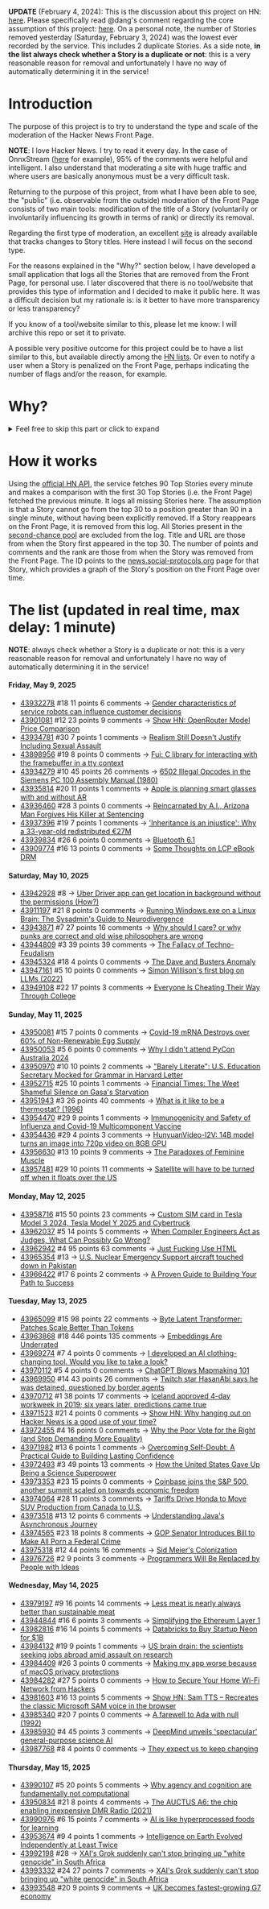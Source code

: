 **UPDATE** (February 4, 2024): This is the discussion about this project on HN: [here](https://news.ycombinator.com/item?id=39230513). Please specifically read @dang's comment regarding the core assumption of this project: [here](https://news.ycombinator.com/item?id=39231537). On a personal note, the number of Stories removed yesterday (Saturday, February 3, 2024) was the lowest ever recorded by the service. This includes 2 duplicate Stories. As a side note, **in the list always check whether a Story is a duplicate or not**: this is a very reasonable reason for removal and unfortunately I have no way of automatically determining it in the service!

# Introduction

The purpose of this project is to try to understand the type and scale of the moderation of the Hacker News Front Page.

**NOTE**: I love Hacker News. I try to read it every day. In the case of OnnxStream ([here](https://news.ycombinator.com/item?id=37752632) for example), 95% of the comments were helpful and intelligent. I also understand that moderating a site with huge traffic and where users are basically anonymous must be a very difficult task.

Returning to the purpose of this project, from what I have been able to see, the "public" (i.e. observable from the outside) moderation of the Front Page consists of two main tools: modification of the title of a Story (voluntarily or involuntarily influencing its growth in terms of rank) or directly its removal.

Regarding the first type of moderation, an excellent [site](https://hackernewstitles.netlify.app/) is already available that tracks changes to Story titles. Here instead I will focus on the second type.

For the reasons explained in the "Why?" section below, I have developed a small application that logs all the Stories that are removed from the Front Page, for personal use. I later discovered that there is no tool/website that provides this type of information and I decided to make it public here. It was a difficult decision but my rationale is: is it better to have more transparency or less transparency?

If you know of a tool/website similar to this, please let me know: I will archive this repo or set it to private.

A possible very positive outcome for this project could be to have a list similar to this, but available directly among the [HN lists](https://news.ycombinator.com/lists). Or even to notify a user when a Story is penalized on the Front Page, perhaps indicating the number of flags and/or the reason, for example.

# Why?

<details>
<summary>Feel free to skip this part or click to expand</summary>

A friend of mine posted two Stories on Hacker News related to OnnxStream (31 days apart), the first related to SDXL Turbo support and the second related to TinyLlama and Mistral 7B support.

In the case of the [first](https://news.ycombinator.com/item?id=38646969), the Story was among the first on the Front Page, until its title was changed from "Stable Diffusion Turbo on a Raspberry Pi Zero 2 generates an image in 29 minutes" to "OnnxStream: Stable Diffusion XL 1.0 Base on a Raspberry Pi Zero 2". This effectively "killed" the Story. One user pointed out that the new title didn't reflect the spirit of the Story (thanks @practice9).

In the case of the [second](https://news.ycombinator.com/item?id=38991145), the Story was in third place on the Front Page, less than an hour after the submission. In this case it was simply removed from the Front Page.

Having discovered this, perplexed, I sent an email to the moderator. @dang, who was very kind and quick in his response, explained to me that the Story had been flagged by users even without being explicitly [flagged], and that he could therefore only hypothesize the causes of the flag. His hypothesis was that (some?) users might be fed up with news related to LLMs.

While I have no reason to doubt Daniel's good faith, it's hard to believe that HN users would be tired of LLM-related news.

So I decided to develop a small console application to determine the frequency of this phenomenon (actually I was also motivated by the prospect of writing some C# code, after more than 2 years of complete abstinence). I subsequently discovered that there were no tools/websites that monitored this specific phenomenon and I therefore decided to make it public here.

</details>

# How it works

Using the [official HN API](https://github.com/HackerNews/API), the service fetches 90 Top Stories every minute and makes a comparison with the first 30 Top Stories (i.e. the Front Page) fetched the previous minute. It logs all missing Stories here. The assumption is that a Story cannot go from the top 30 to a position greater than 90 in a single minute, without having been explicitly removed. If a Story reappears on the Front Page, it is removed from this log. All Stories present in the [second-chance pool](https://news.ycombinator.com/pool) are excluded from the log. Title and URL are those from when the Story first appeared in the top 30. The number of points and comments and the rank are those from when the Story was removed from the Front Page. The ID points to the [news.social-protocols.org](https://news.social-protocols.org) page for that Story, which provides a graph of the Story's position on the Front Page over time.

# The list (updated in real time, max delay: 1 minute)

**NOTE**: always check whether a Story is a duplicate or not: this is a very reasonable reason for removal and unfortunately I have no way of automatically determining it in the service!

#### **Friday, May 9, 2025**
<!-- HN:43932278:start -->
* [43932278](https://news.social-protocols.org/stats?id=43932278) #18 11 points 6 comments -> [Gender characteristics of service robots can influence customer decisions](https://www.psu.edu/news/health-and-human-development/story/gender-characteristics-service-robots-can-influence-customer)<!-- HN:43932278:end --><!-- HN:43901081:start -->
* [43901081](https://news.social-protocols.org/stats?id=43901081) #12 23 points 9 comments -> [Show HN: OpenRouter Model Price Comparison](https://compare-openrouter-models.pages.dev/)<!-- HN:43901081:end --><!-- HN:43934781:start -->
* [43934781](https://news.social-protocols.org/stats?id=43934781) #30 7 points 1 comments -> [Realism Still Doesn't Justify Including Sexual Assault](https://mythcreants.com/blog/realism-still-doesnt-justify-including-sexual-assault/)<!-- HN:43934781:end --><!-- HN:43898956:start -->
* [43898956](https://news.social-protocols.org/stats?id=43898956) #19 8 points 0 comments -> [Fui: C library for interacting with the framebuffer in a tty context](https://github.com/martinfama/fui)<!-- HN:43898956:end --><!-- HN:43934279:start -->
* [43934279](https://news.social-protocols.org/stats?id=43934279) #10 45 points 26 comments -> [6502 Illegal Opcodes in the Siemens PC 100 Assembly Manual (1980)](https://www.pagetable.com/?p=1798)<!-- HN:43934279:end --><!-- HN:43935814:start -->
* [43935814](https://news.social-protocols.org/stats?id=43935814) #20 11 points 1 comments -> [Apple is planning smart glasses with and without AR](https://www.theverge.com/news/663600/apple-smart-glasses-chips-ar-chip)<!-- HN:43935814:end --><!-- HN:43936460:start -->
* [43936460](https://news.social-protocols.org/stats?id=43936460) #28 3 points 0 comments -> [Reincarnated by A.I., Arizona Man Forgives His Killer at Sentencing](https://www.nytimes.com/2025/05/08/us/ai-victim-impact-statement-manslaughter.html)<!-- HN:43936460:end --><!-- HN:43937396:start -->
* [43937396](https://news.social-protocols.org/stats?id=43937396) #19 7 points 1 comments -> ['Inheritance is an injustice': Why a 33-year-old redistributed €27M](https://www.lemonde.fr/en/economy/article/2025/05/08/inheritance-is-an-injustice-why-a-33-year-old-redistributed-27-million_6741060_19.html)<!-- HN:43937396:end --><!-- HN:43939834:start -->
* [43939834](https://news.social-protocols.org/stats?id=43939834) #26 6 points 0 comments -> [Bluetooth 6.1](https://www.bluetooth.com/blog/delivering-on-the-bi-annual-release-schedule-bluetooth-core-6-1-is-here/)<!-- HN:43939834:end --><!-- HN:43909774:start -->
* [43909774](https://news.social-protocols.org/stats?id=43909774) #16 13 points 0 comments -> [Some Thoughts on LCP eBook DRM](https://shkspr.mobi/blog/2025/03/some-thoughts-on-lcp-ebook-drm/)<!-- HN:43909774:end -->
#### **Saturday, May 10, 2025**
<!-- HN:43942928:start -->
* [43942928](https://news.social-protocols.org/stats?id=43942928) #8 -> [Uber Driver app can get location in background without the permissions (How?)](https://developer.apple.com/forums/thread/783227)<!-- HN:43942928:end --><!-- HN:43911197:start -->
* [43911197](https://news.social-protocols.org/stats?id=43911197) #21 8 points 0 comments -> [Running Windows.exe on a Linux Brain: The Sysadmin's Guide to Neurodivergence](https://leantime.io/running-windows-exe-on-a-linux-brain-the-sysadmins-guide-to-neurodivergence/)<!-- HN:43911197:end --><!-- HN:43943871:start -->
* [43943871](https://news.social-protocols.org/stats?id=43943871) #7 27 points 16 comments -> [Why should I care? or why punks are correct and old wise philosophers are wrong](https://abuseofnotation.github.io/moral-law/)<!-- HN:43943871:end --><!-- HN:43944809:start -->
* [43944809](https://news.social-protocols.org/stats?id=43944809) #3 39 points 39 comments -> [The Fallacy of Techno-Feudalism](https://petrapalusova.com/articles/tech-platforms-digital-economy-techno-feudalism)<!-- HN:43944809:end --><!-- HN:43945324:start -->
* [43945324](https://news.social-protocols.org/stats?id=43945324) #18 4 points 0 comments -> [The Dave and Busters Anomaly](https://www.searchengine.show/the-dave-and-busters-anomaly/)<!-- HN:43945324:end --><!-- HN:43947161:start -->
* [43947161](https://news.social-protocols.org/stats?id=43947161) #5 10 points 0 comments -> [Simon Willison's first blog on LLMs (2022)](https://simonwillison.net/2022/May/31/a-datasette-tutorial-written-by-gpt-3/)<!-- HN:43947161:end --><!-- HN:43949108:start -->
* [43949108](https://news.social-protocols.org/stats?id=43949108) #22 17 points 3 comments -> [Everyone Is Cheating Their Way Through College](https://www.msn.com/en-us/news/technology/everyone-is-cheating-their-way-through-college/ar-AA1EjCRk)<!-- HN:43949108:end -->
#### **Sunday, May 11, 2025**
<!-- HN:43950081:start -->
* [43950081](https://news.social-protocols.org/stats?id=43950081) #15 7 points 0 comments -> [Covid-19 mRNA Destroys over 60% of Non-Renewable Egg Supply](https://www.thefocalpoints.com/p/breaking-covid-19-mrna-shots-destroy)<!-- HN:43950081:end --><!-- HN:43950053:start -->
* [43950053](https://news.social-protocols.org/stats?id=43950053) #5 6 points 0 comments -> [Why I didn't attend PyCon Australia 2024](https://www.lesinskis.com/pyconau-2024.html)<!-- HN:43950053:end --><!-- HN:43950970:start -->
* [43950970](https://news.social-protocols.org/stats?id=43950970) #10 10 points 2 comments -> ["Barely Literate": U.S. Education Secretary Mocked for Grammar in Harvard Letter](https://verdaily.com/trump-education-secretary-mocked-for-grammar-errors-in-harvard-letter/)<!-- HN:43950970:end --><!-- HN:43952715:start -->
* [43952715](https://news.social-protocols.org/stats?id=43952715) #25 10 points 1 comments -> [Financial Times: The Weet Shameful Silence on Gasa's Starvation](https://www.ft.com/content/f5fd6f8d-06a7-4d1f-b842-752e3aca9272)<!-- HN:43952715:end --><!-- HN:43951943:start -->
* [43951943](https://news.social-protocols.org/stats?id=43951943) #3 26 points 40 comments -> [What is it like to be a thermostat? (1996)](https://www.organism.earth/library/document/what-is-it-like-to-be-a-thermostat)<!-- HN:43951943:end --><!-- HN:43954470:start -->
* [43954470](https://news.social-protocols.org/stats?id=43954470) #29 9 points 1 comments -> [Immunogenicity and Safety of Influenza and Covid-19 Multicomponent Vaccine](https://jamanetwork.com/journals/jama/article-abstract/2833668)<!-- HN:43954470:end --><!-- HN:43954436:start -->
* [43954436](https://news.social-protocols.org/stats?id=43954436) #29 4 points 3 comments -> [HunyuanVideo-I2V: 14B model turns an image into 720p video on 8GB GPU](https://wavespeed.ai/models/wavespeed-ai/hunyuan-video/i2v)<!-- HN:43954436:end --><!-- HN:43956630:start -->
* [43956630](https://news.social-protocols.org/stats?id=43956630) #13 10 points 9 comments -> [The Paradoxes of Feminine Muscle](https://www.newyorker.com/culture/critics-notebook/the-paradoxes-of-feminine-muscle)<!-- HN:43956630:end --><!-- HN:43957481:start -->
* [43957481](https://news.social-protocols.org/stats?id=43957481) #29 10 points 11 comments -> [Satellite will have to be turned off when it floats over the US](https://www.thecooldown.com/green-tech/biomass-satellite-carbon-capture-forests/)<!-- HN:43957481:end -->
#### **Monday, May 12, 2025**
<!-- HN:43958716:start -->
* [43958716](https://news.social-protocols.org/stats?id=43958716) #15 50 points 23 comments -> [Custom SIM card in Tesla Model 3 2024, Tesla Model Y 2025 and Cybertruck](https://olegkutkov.me/2025/05/12/custom-sim-card-in-tesla-model-3-2024-tesla-model-y-2025-and-cybertruck/)<!-- HN:43958716:end --><!-- HN:43962037:start -->
* [43962037](https://news.social-protocols.org/stats?id=43962037) #5 14 points 5 comments -> [When Compiler Engineers Act as Judges, What Can Possibly Go Wrong?](https://seylaw.blogspot.com/2025/05/when-compiler-engineers-act-as-judges.html)<!-- HN:43962037:end --><!-- HN:43962942:start -->
* [43962942](https://news.social-protocols.org/stats?id=43962942) #4 95 points 63 comments -> [Just Fucking Use HTML](https://justfuckingusehtml.com)<!-- HN:43962942:end --><!-- HN:43965354:start -->
* [43965354](https://news.social-protocols.org/stats?id=43965354) #13 -> [U.S. Nuclear Emergency Support aircraft touched down in Pakistan](https://thecommunemag.com/egyptian-plane-with-boron-us-plane-checking-radioactivity-did-india-really-hit-pakistans-nuclear-centres/)<!-- HN:43965354:end --><!-- HN:43966422:start -->
* [43966422](https://news.social-protocols.org/stats?id=43966422) #17 6 points 2 comments -> [A Proven Guide to Building Your Path to Success](https://diamantinoalmeida.com/career-strategy-a-proven-guide-to-building-your-path-to-success/)<!-- HN:43966422:end -->
#### **Tuesday, May 13, 2025**
<!-- HN:43965099:start -->
* [43965099](https://news.social-protocols.org/stats?id=43965099) #15 98 points 22 comments -> [Byte Latent Transformer: Patches Scale Better Than Tokens](https://arxiv.org/abs/2412.09871)<!-- HN:43965099:end --><!-- HN:43963868:start -->
* [43963868](https://news.social-protocols.org/stats?id=43963868) #18 446 points 135 comments -> [Embeddings Are Underrated](https://technicalwriting.dev/ml/embeddings/overview.html)<!-- HN:43963868:end --><!-- HN:43969274:start -->
* [43969274](https://news.social-protocols.org/stats?id=43969274) #7 4 points 0 comments -> [I developed an AI clothing-changing tool. Would you like to take a look?](https://www.aioutfitgen.com)<!-- HN:43969274:end --><!-- HN:43970112:start -->
* [43970112](https://news.social-protocols.org/stats?id=43970112) #5 4 points 0 comments -> [ChatGPT Blows Mapmaking 101](https://garymarcus.substack.com/p/chatgpt-blows-mapmaking-101)<!-- HN:43970112:end --><!-- HN:43969950:start -->
* [43969950](https://news.social-protocols.org/stats?id=43969950) #14 43 points 26 comments -> [Twitch star HasanAbi says he was detained, questioned by border agents](https://www.washingtonpost.com/immigration/2025/05/12/hasan-piker-detained-border-agents-twitch/)<!-- HN:43969950:end --><!-- HN:43970712:start -->
* [43970712](https://news.social-protocols.org/stats?id=43970712) #1 38 points 17 comments -> [Iceland approved 4-day workweek in 2019; six years later, predictions came true](https://farmingdale-observer.com/2025/05/10/iceland-approved-the-4-day-workweek-in-2019-nearly-6-years-later-all-the-predictions-made-have-come-true/)<!-- HN:43970712:end --><!-- HN:43971523:start -->
* [43971523](https://news.social-protocols.org/stats?id=43971523) #21 4 points 0 comments -> [Show HN: Why hanging out on Hacker News is a good use of your time?](https://www.parliant.ai/surveys/e31a7442-080b-4921-bfa4-457ef0b974ec)<!-- HN:43971523:end --><!-- HN:43972455:start -->
* [43972455](https://news.social-protocols.org/stats?id=43972455) #4 16 points 0 comments -> [Why the Poor Vote for the Right (and Stop Demanding More Equality)](https://www.unibocconi.it/en/news/why-poor-vote-right-and-stop-demanding-more-equality)<!-- HN:43972455:end --><!-- HN:43971982:start -->
* [43971982](https://news.social-protocols.org/stats?id=43971982) #13 6 points 1 comments -> [Overcoming Self-Doubt: A Practical Guide to Building Lasting Confidence](https://diamantinoalmeida.com/overcoming-self-doubt-a-practical-guide-to-building-lasting-confidence/)<!-- HN:43971982:end --><!-- HN:43972493:start -->
* [43972493](https://news.social-protocols.org/stats?id=43972493) #3 49 points 13 comments -> [How the United States Gave Up Being a Science Superpower](https://steveblank.com/2025/05/13/how-the-united-states-became-a-science-superpower-and-how-quickly-it-could-crumble/)<!-- HN:43972493:end --><!-- HN:43973353:start -->
* [43973353](https://news.social-protocols.org/stats?id=43973353) #23 15 points 0 comments -> [Coinbase joins the S&P 500, another summit scaled on towards economic freedom](https://www.coinbase.com/zh-tw/blog/Coinbase-joins-the-S&P-500-another-summit-scaled-on-Coinbase-drive-towards-economic-freedom)<!-- HN:43973353:end --><!-- HN:43974064:start -->
* [43974064](https://news.social-protocols.org/stats?id=43974064) #28 11 points 3 comments -> [Tariffs Drive Honda to Move SUV Production from Canada to U.S.](https://www.nytimes.com/2025/05/13/world/americas/honda-trump-tariffs-us-canada.html)<!-- HN:43974064:end --><!-- HN:43973518:start -->
* [43973518](https://news.social-protocols.org/stats?id=43973518) #13 12 points 6 comments -> [Understanding Java's Asynchronous Journey](https://amritpandey.io/understanding-javas-asynchronous-journey/)<!-- HN:43973518:end --><!-- HN:43974565:start -->
* [43974565](https://news.social-protocols.org/stats?id=43974565) #23 18 points 8 comments -> [GOP Senator Introduces Bill to Make All Porn a Federal Crime](https://gizmodo.com/gop-senator-introduces-bill-to-make-all-porn-a-federal-crime-following-project-2025-playbook-2000600994)<!-- HN:43974565:end --><!-- HN:43975318:start -->
* [43975318](https://news.social-protocols.org/stats?id=43975318) #12 44 points 16 comments -> [Sid Meier's Colonization](https://peyre.42web.io/Colonization/index.htm)<!-- HN:43975318:end --><!-- HN:43976726:start -->
* [43976726](https://news.social-protocols.org/stats?id=43976726) #2 9 points 3 comments -> [Programmers Will Be Replaced by People with Ideas](https://www.cleverthinkingsoftware.com/programmers-will-be-replaced-by-people-with-ideas/)<!-- HN:43976726:end -->
#### **Wednesday, May 14, 2025**
<!-- HN:43979197:start -->
* [43979197](https://news.social-protocols.org/stats?id=43979197) #9 16 points 14 comments -> [Less meat is nearly always better than sustainable meat](https://ourworldindata.org/less-meat-or-sustainable-meat)<!-- HN:43979197:end --><!-- HN:43944844:start -->
* [43944844](https://news.social-protocols.org/stats?id=43944844) #16 6 points 3 comments -> [Simplifying the Ethereum Layer 1](https://vitalik.eth.limo/general/2025/05/03/simplel1.html)<!-- HN:43944844:end --><!-- HN:43982816:start -->
* [43982816](https://news.social-protocols.org/stats?id=43982816) #16 14 points 5 comments -> [Databricks to Buy Startup Neon for $1B](https://www.wsj.com/articles/databricks-to-buy-startup-neon-for-1-billion-fdded971)<!-- HN:43982816:end --><!-- HN:43984132:start -->
* [43984132](https://news.social-protocols.org/stats?id=43984132) #19 9 points 1 comments -> [US brain drain: the scientists seeking jobs abroad amid assault on research](https://www.nature.com/articles/d41586-025-01489-y)<!-- HN:43984132:end --><!-- HN:43984409:start -->
* [43984409](https://news.social-protocols.org/stats?id=43984409) #26 3 points 0 comments -> [Making my app worse because of macOS privacy protections](https://lapcatsoftware.com/articles/2025/5/3.html)<!-- HN:43984409:end --><!-- HN:43984282:start -->
* [43984282](https://news.social-protocols.org/stats?id=43984282) #27 5 points 0 comments -> [How to Secure Your Home Wi-Fi Network from Hackers](https://www.youtube.com/watch?v=W8EIahhrw-s)<!-- HN:43984282:end --><!-- HN:43981603:start -->
* [43981603](https://news.social-protocols.org/stats?id=43981603) #16 13 points 5 comments -> [Show HN: Sam TTS – Recreates the classic Microsoft SAM voice in the browser](https://samtts.com)<!-- HN:43981603:end --><!-- HN:43985340:start -->
* [43985340](https://news.social-protocols.org/stats?id=43985340) #20 7 points 0 comments -> [A farewell to Ada with null (1992)](https://web.elastic.org/~fche/mirrors/old-usenet/ada-with-null)<!-- HN:43985340:end --><!-- HN:43985930:start -->
* [43985930](https://news.social-protocols.org/stats?id=43985930) #4 45 points 3 comments -> [DeepMind unveils 'spectacular' general-purpose science AI](https://www.nature.com/articles/d41586-025-01523-z)<!-- HN:43985930:end --><!-- HN:43987768:start -->
* [43987768](https://news.social-protocols.org/stats?id=43987768) #8 4 points 0 comments -> [They expect us to keep changing](https://benv.ca/blog/posts/they-expect-us-to-keep-changing)<!-- HN:43987768:end -->
#### **Thursday, May 15, 2025**
<!-- HN:43990107:start -->
* [43990107](https://news.social-protocols.org/stats?id=43990107) #5 20 points 5 comments -> [Why agency and cognition are fundamentally not computational](https://www.frontiersin.org/journals/psychology/articles/10.3389/fpsyg.2024.1362658/full)<!-- HN:43990107:end --><!-- HN:43950834:start -->
* [43950834](https://news.social-protocols.org/stats?id=43950834) #21 8 points 4 comments -> [The AUCTUS A6: the chip enabling inexpensive DMR Radio (2021)](https://jhart99.com/auctus-a6/)<!-- HN:43950834:end --><!-- HN:43990976:start -->
* [43990976](https://news.social-protocols.org/stats?id=43990976) #6 15 points 7 comments -> [AI is like hyperprocessed foods for learning](https://blindsidenetworks.com/ai-is-like-hyperprocessed-food-for-learning/)<!-- HN:43990976:end --><!-- HN:43953674:start -->
* [43953674](https://news.social-protocols.org/stats?id=43953674) #9 4 points 1 comments -> [Intelligence on Earth Evolved Independently at Least Twice](https://www.wired.com/story/intelligence-evolved-at-least-twice-in-vertebrate-animals/)<!-- HN:43953674:end --><!-- HN:43992198:start -->
* [43992198](https://news.social-protocols.org/stats?id=43992198) #28 -> [XAI's Grok suddenly can't stop bringing up "white genocide" in South Africa](https://arstechnica.com/ai/2025/05/xais-grok-suddenly-cant-stop-bringing-up-white-genocide-in-south-africa/)<!-- HN:43992198:end --><!-- HN:43993332:start -->
* [43993332](https://news.social-protocols.org/stats?id=43993332) #24 27 points 7 comments -> [XAI's Grok suddenly can't stop bringing up "white genocide" in South Africa](https://arstechnica.com/ai/2025/05/xais-grok-suddenly-cant-stop-bringing-up-white-genocide-in-south-africa/)<!-- HN:43993332:end --><!-- HN:43993548:start -->
* [43993548](https://news.social-protocols.org/stats?id=43993548) #20 9 points 9 comments -> [UK becomes fastest-growing G7 economy](https://apnews.com/article/uk-economy-growth-g7-reeves-2d7b9761e53d3d490c3181a1fa89651b)<!-- HN:43993548:end -->